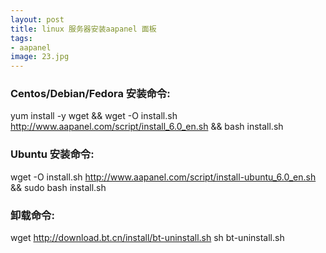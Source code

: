 ```yaml
---
layout: post
title: linux 服务器安装aapanel 面板
tags:
- aapanel
image: 23.jpg
---
```



### Centos/Debian/Fedora 安装命令:

yum install -y wget && wget -O install.sh http://www.aapanel.com/script/install_6.0_en.sh && bash install.sh

### Ubuntu 安装命令:

wget -O install.sh http://www.aapanel.com/script/install-ubuntu_6.0_en.sh && sudo bash install.sh

### 卸载命令:

wget http://download.bt.cn/install/bt-uninstall.sh sh bt-uninstall.sh